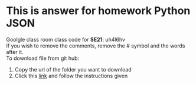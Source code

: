 # This is answer for homework Python JSON  
Goolgle class room class code for **SE21**: uh4l6hv  
If you wish to remove the comments, remove the \# symbol and the words after it.  
To download file from git hub:  
1) Copy the url of the folder you want to download  
2) Click this [link](https://download-directory.github.io/) and follow the instructions given
